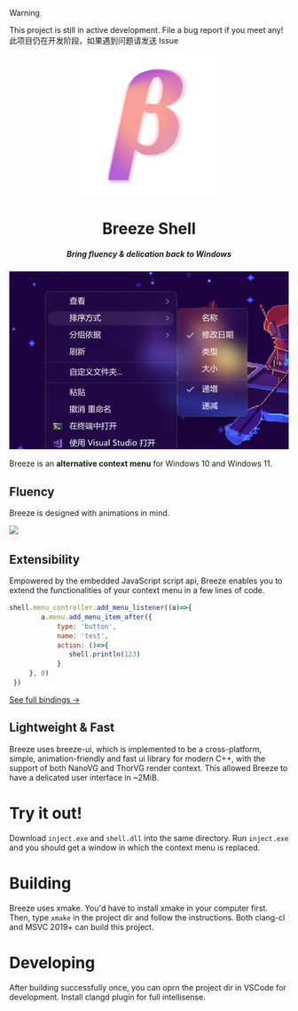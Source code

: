 > [!WARNING]
> This project is still in active development. File a bug report if you meet any!  
> 此项目仍在开发阶段，如果遇到问题请发送 Issue

<div align=center>
  <img src=./resources/breeze-shell-small.webp?1 />
<h1>Breeze Shell</h1> 
<h5>Bring fluency & delication back to Windows</h5>
<div>
  <img widtb=500 src=./resources/preview1.webp />
</div>
</div>

Breeze is an **alternative context menu** for Windows 10 and Windows 11.

## Fluency
Breeze is designed with animations in mind.

<img src=https://github.com/user-attachments/assets/304fdd08-ef67-4cdb-94cc-83b47d41eb36 height=300 />

## Extensibility
Empowered by the embedded JavaScript script api, Breeze enables you to extend the functionalities of your context menu in a few lines of code.

```javascript
shell.menu_controller.add_menu_listener((a)=>{
        a.menu.add_menu_item_after({
            type: 'button',
            name: 'test',
            action: ()=>{
               shell.println(123)
            }
     }, 0)
 })
```
[See full bindings →](./src/shell/script/binding_types.d.ts)

## Lightweight & Fast
Breeze uses breeze-ui, which is implemented to be a cross-platform, simple, animation-friendly and fast ui library for modern C++, with the support of both NanoVG and ThorVG render context. This allowed Breeze to have a delicated user interface in ~2MiB.

# Try it out!
Download `inject.exe` and `shell.dll` into the same directory. Run `inject.exe` and you should get a window in which the context menu is replaced.

# Building
Breeze uses xmake. You'd have to install xmake in your computer first. Then, type `xmake` in the project dir and follow the instructions. Both clang-cl and MSVC 2019+ can build this project.

# Developing
After building successfully once, you can oprn the project dir in VSCode for development. Install clangd plugin for full intellisense.
